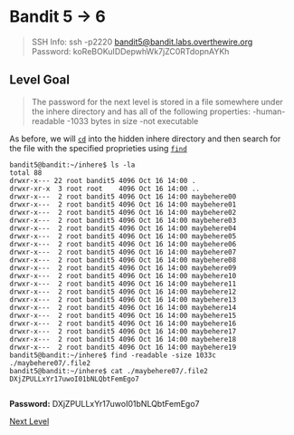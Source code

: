 
# Bandit 5 -> 6
> SSH Info: ssh -p2220 bandit5@bandit.labs.overthewire.org  
> Password: koReBOKuIDDepwhWk7jZC0RTdopnAYKh


 ## Level Goal  
>The password for the next level is stored in a file somewhere under the inhere directory and has all of the following properties:
-human-readable
-1033 bytes in size
-not executable

As before, we will [`cd`](https://en.wikipedia.org/wiki/Cd_(command)) into the hidden inhere directory and then search for the file with the specified proprieties using [`find`](https://en.wikipedia.org/wiki/Find_(Unix))
```
bandit5@bandit:~/inhere$ ls -la
total 88
drwxr-x--- 22 root bandit5 4096 Oct 16 14:00 .
drwxr-xr-x  3 root root    4096 Oct 16 14:00 ..
drwxr-x---  2 root bandit5 4096 Oct 16 14:00 maybehere00
drwxr-x---  2 root bandit5 4096 Oct 16 14:00 maybehere01
drwxr-x---  2 root bandit5 4096 Oct 16 14:00 maybehere02
drwxr-x---  2 root bandit5 4096 Oct 16 14:00 maybehere03
drwxr-x---  2 root bandit5 4096 Oct 16 14:00 maybehere04
drwxr-x---  2 root bandit5 4096 Oct 16 14:00 maybehere05
drwxr-x---  2 root bandit5 4096 Oct 16 14:00 maybehere06
drwxr-x---  2 root bandit5 4096 Oct 16 14:00 maybehere07
drwxr-x---  2 root bandit5 4096 Oct 16 14:00 maybehere08
drwxr-x---  2 root bandit5 4096 Oct 16 14:00 maybehere09
drwxr-x---  2 root bandit5 4096 Oct 16 14:00 maybehere10
drwxr-x---  2 root bandit5 4096 Oct 16 14:00 maybehere11
drwxr-x---  2 root bandit5 4096 Oct 16 14:00 maybehere12
drwxr-x---  2 root bandit5 4096 Oct 16 14:00 maybehere13
drwxr-x---  2 root bandit5 4096 Oct 16 14:00 maybehere14
drwxr-x---  2 root bandit5 4096 Oct 16 14:00 maybehere15
drwxr-x---  2 root bandit5 4096 Oct 16 14:00 maybehere16
drwxr-x---  2 root bandit5 4096 Oct 16 14:00 maybehere17
drwxr-x---  2 root bandit5 4096 Oct 16 14:00 maybehere18
drwxr-x---  2 root bandit5 4096 Oct 16 14:00 maybehere19
bandit5@bandit:~/inhere$ find -readable -size 1033c
./maybehere07/.file2
bandit5@bandit:~/inhere$ cat ./maybehere07/.file2
DXjZPULLxYr17uwoI01bNLQbtFemEgo7
                                       
```


**Password:** DXjZPULLxYr17uwoI01bNLQbtFemEgo7


[Next Level](https://github.com/ShumaherK/Bandit-Writeups/blob/master/Bandit%206%20--%207/README.md)
